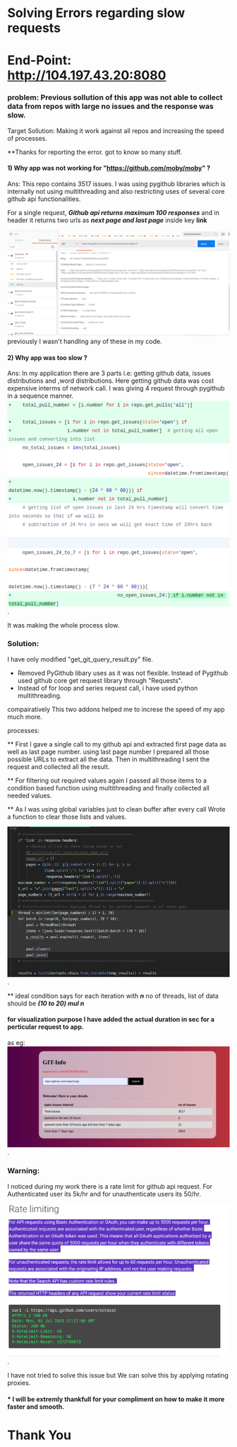 # Solving Errors regarding slow requests
# End-Point: http://104.197.43.20:8080

### problem: Previous sollution of this app was not able to collect data from repos with large no issues and the response was slow.
Target Sollution: Making it work against all repos and increasing the speed of processes.

**Thanks for reporting the error. got to know so many stuff.

#### 1) Why app was not working for "https://github.com/moby/moby" ?

Ans: This repo contains 3517 issues. I was using pygithub libraries which is internally not using multithreading and also restricting uses of several core github api functionalities.

For a single request, ***Github api returns maximum 100 responses*** and in header it returns two urls as ***next page and last page*** inside key **link**

![#](screenshot_images/t1.png "check link key")
previously I wasn't handling any of these in my code. 

#### 2) Why app was too slow ?

Ans: In my application there are 3 parts i.e: getting github data, issues distributions and ,word distributions. Here getting github data was cost expensive interms of network call.
I was giving 4 request through pygithub in a sequence manner.
![#](screenshot_images/t2.png "previus api call").

It was making the whole process slow.


### Solution:
I have only modified "get_git_query_result.py" file.
* Removed PyGithub libary uses as it was not flexible. Instead of Pygithub used github core get request library through "Requests".
* Instead of for loop and series request call, i have used python multithreading.

compairatively This two addons helped me to increse the speed of my app much more.

processes:

** First I gave a single call to my github api and extracted first page data as well as last page number.
    using last page number I prepared all those possible URLs to extract all the data. Then in multithreading I sent the request and collected all the result.
    
** For filtering out required values again I passed all those items to a condition based function using multithreading and finally collected all needed values.

** As I was using global variables just to clean buffer after every call Wrote a function to clear those lists and values.


![#](screenshot_images/t3.png "multithreading").

** ideal condition says for each iteration with ***n*** no of threads, list of data should be ***(10 to 20) mul n***



#### for visualization purpose I have added the actual duration in sec for a perticular request to app.
as eg:
![#](screenshot_images/t4.png "request example").



### Warning:
I noticed during my work there is a rate limit for github api request. For Authenticated user its 5k/hr and for unauthenticate users its 50/hr.

![#](screenshot_images/t6.png "requests rate limit").

I have not tried to solve this issue but We can solve this by applying rotating proxies.


#### * I will be extremly thankfull for your compliment on how to make it more faster and smooth.


# Thank You
